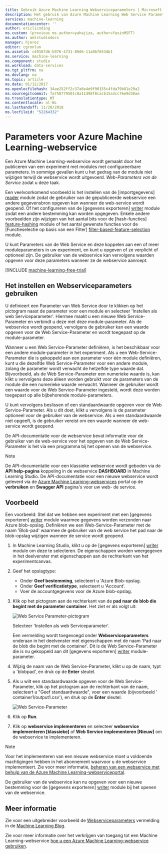 ```yaml
---
title: Gebruik Azure Machine Learning Webserviceparameters | Microsoft Docs
description: Het gebruik van Azure Machine Learning Web Service Parameters aan het gedrag van uw model wijzigen wanneer de web-service wordt geopend.
services: machine-learning
documentationcenter: ''
author: ericlicoding
ms.custom: (previous ms.author=yahajiza, author=YasinMSFT)
ms.author: amlstudiodocs
manager: hjerez
editor: cgronlun
ms.assetid: c49187db-b976-4731-89d6-11a0bf653db1
ms.service: machine-learning
ms.component: studio
ms.workload: data-services
ms.tgt_pltfrm: na
ms.devlang: na
ms.topic: article
ms.date: 01/12/2017
ms.openlocfilehash: 34ae252ff2c37a6e4e9f90155c4fda79b81e29a2
ms.sourcegitcommit: fa758779501c8a11d98f8cacb15a3cc76e9d38ae
ms.translationtype: MT
ms.contentlocale: nl-NL
ms.lasthandoff: 11/20/2018
ms.locfileid: "52264332"
---
```

# <a name="use-azure-machine-learning-web-service-parameters"></a>Parameters voor Azure Machine Learning-webservice
Een Azure Machine Learning-webservice wordt gemaakt door het publiceren van een experiment met modules met configureerbare parameters. In sommige gevallen kunt u het gedrag van de module niet wijzigen terwijl de webservice wordt uitgevoerd. *Web-Parameters van de Service* zodat u deze taak. 

Een veelvoorkomend voorbeeld is het instellen van de [importgegevens] [ reader] module zodat de gebruiker van de gepubliceerde webservice een andere gegevensbron opgeven kan wanneer de web-service wordt geopend. Of het configureren van de [gegevens exporteren] [ writer] module zodat een andere bestemming kan worden opgegeven. Enkele andere voorbeelden zijn wijzigen van het aantal bits voor de [hash-functies] [ feature-hashing] module of het aantal gewenste functies voor de [Functieselectie op basis van een Filter] [ filter-based-feature-selection] module. 

U kunt Parameters van de Web Service en deze koppelen aan een of meer moduleparameters in uw experiment, en kunt u opgeven of ze verplicht of optioneel zijn. De gebruiker van de webservice kan vervolgens waarden opgeven voor deze parameters wanneer ze de webservice aanroept. 

[!INCLUDE [machine-learning-free-trial](../../../includes/machine-learning-free-trial.md)]

## <a name="how-to-set-and-use-web-service-parameters"></a>Het instellen en Webserviceparameters gebruiken
U definieert een Parameter van Web Service door te klikken op het pictogram naast de parameter voor een module en selecteer 'Instellen als web Serviceparameter'. Hiermee maakt u een nieuwe Web Service-Parameter en verbindt u deze met deze module-parameter. Als de webservice wordt geopend, vervolgens de gebruiker kan een waarde opgeven voor de Web Service-Parameter en wordt toegepast op de module-parameter.

Wanneer u een Web Service-Parameter definiëren, is het beschikbaar voor een andere module-parameter in het experiment. Als u een Web-Service-Parameter die is gekoppeld aan een parameter voor één module definiëren, kunt u die dezelfde Web Service-Parameter voor een andere module, zolang de parameter wordt verwacht de hetzelfde type waarde dat. Bijvoorbeeld, als de Web Service-Parameter een numerieke waarde is, kan klikt u vervolgens deze alleen worden gebruikt voor de parameters van de module die een numerieke waarde verwacht. Wanneer de gebruiker wordt een waarde voor de Web Service-Parameter ingesteld, wordt deze worden toegepast op alle bijbehorende module-parameters.

U kunt vervolgens beslissen of een standaardwaarde opgeven voor de Web Service-Parameter. Als u dit doet, klikt u vervolgens is de parameter optioneel voor de gebruiker van de webservice. Als u een standaardwaarde niet opgeeft, is de gebruiker vereist om een waarde wanneer de web-service wordt geopend.

De API-documentatie voor de webservice bevat informatie voor de gebruiker van de web-service voor het opgeven van de Web Service-Parameter is het via een programma bij het openen van de webservice.

> [!NOTE]
> De API-documentatie voor een klassieke webservice wordt geboden via de **API help-pagina** koppeling in de webservice **DASHBOARD** in Machine Learning Studio. De API-documentatie voor een nieuwe webservice wordt geleverd via de [Azure Machine Learning-webservices](https://services.azureml.net/Quickstart) portal op de **verbruiken** en **Swagger API** pagina's voor uw web- de service.
> 
> 

## <a name="example"></a>Voorbeeld
Een voorbeeld: Stel dat we hebben een experiment met een [gegevens exporteren] [ writer] module waarmee gegevens worden verzonden naar Azure blob-opslag. Definiëren we een Web-Service-Parameter met de naam 'Blob-pad' waarmee de gebruiker van de web service het pad naar de blob-opslag wijzigen wanneer de service wordt geopend.

1. In Machine Learning Studio, klikt u op de [gegevens exporteren] [ writer] module om deze te selecteren. De eigenschappen worden weergegeven in het deelvenster met eigenschappen aan de rechterkant van het experimentcanvas.
2. Geef het opslagtype:
   
   * Onder **Geef bestemming**, selecteert u 'Azure Blob-opslag.
   * Onder **Geef verificatietype**, selecteert u 'Account'.
   * Voer de accountgegevens voor de Azure blob-opslag. 

3. Klik op het pictogram aan de rechterkant van de **pad naar de blob die begint met de parameter container**. Het ziet er als volgt uit:
   
   ![Web Service Parameter-pictogram][icon]
   
   Selecteer 'Instellen als web Serviceparameter'.
   
   Een vermelding wordt toegevoegd onder **Webserviceparameters** onderaan in het deelvenster met eigenschappen met de naam 'Pad naar de blob die begint met de container'. Dit is de Web Service-Parameter die is nu gekoppeld aan dit [gegevens exporteren] [ writer] module-parameter.
4. Wijzig de naam van de Web Service-Parameter, klikt u op de naam, typt u 'blobpad', en druk op de **Enter** sleutel. 
5. Als u wilt een standaardwaarde opgeven voor de Web Service-Parameter, klik op het pictogram aan de rechterkant van de naam, selecteert u "Geef standaardwaarde", voer een waarde (bijvoorbeeld ' container1/output1.csv'), en druk op de **Enter** sleutel.
   
   ![Web Service-Parameter][parameter]
6. Klik op **Run**. 
7. Klik op **webservice implementeren** en selecteer **webservice implementeren [klassieke]** of **Web Service implementeren [Nieuw]** om de webservice te implementeren.

> [!NOTE] 
> Voor het implementeren van een nieuwe webservice moet u voldoende machtigingen hebben in het abonnement waarvoor u de webservice implementeert. Zie voor meer informatie, [beheren van een webservice met behulp van de Azure Machine Learning-webserviceportal](manage-new-webservice.md). 

De gebruiker van de webservice kan nu opgeven voor een nieuwe bestemming voor de [gegevens exporteren] [ writer] module bij het openen van de webservice.

## <a name="more-information"></a>Meer informatie
Zie voor een uitgebreider voorbeeld de [Webserviceparameters](http://blogs.technet.com/b/machinelearning/archive/2014/11/25/azureml-web-service-parameters.aspx) vermelding in de [Machine Learning Blog](http://blogs.technet.com/b/machinelearning/archive/2014/11/25/azureml-web-service-parameters.aspx).

Zie voor meer informatie over het verkrijgen van toegang tot een Machine Learning-webservice [hoe u een Azure Machine Learning-webservice gebruiken](consume-web-services.md).

<!-- Images -->
[icon]: ./media/web-service-parameters/icon.png
[parameter]: ./media/web-service-parameters/parameter.png


<!-- Module References -->
[feature-hashing]: https://msdn.microsoft.com/library/azure/c9a82660-2d9c-411d-8122-4d9e0b3ce92a/
[filter-based-feature-selection]: https://msdn.microsoft.com/library/azure/918b356b-045c-412b-aa12-94a1d2dad90f/
[reader]: https://msdn.microsoft.com/library/azure/4e1b0fe6-aded-4b3f-a36f-39b8862b9004/
[writer]: https://msdn.microsoft.com/library/azure/7a391181-b6a7-4ad4-b82d-e419c0d6522c/

